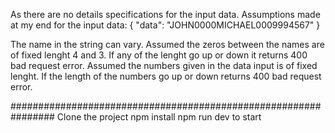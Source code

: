 As there are no details specifications for the input data.
Assumptions made at my end for the input data:
{
	"data": "JOHN0000MICHAEL0009994567"
}

The name in the string can vary. 
Assumed the zeros between the names are of fixed lenght 4 and 3. If any of the lenght go up or down it returns 400 bad request error. 
Assumed the numbers given in the data input is of fixed lenght. If the length of the numbers go up or down returns 400 bad request error.

################################################################
Clone the project 
npm install 
npm run dev to start 
